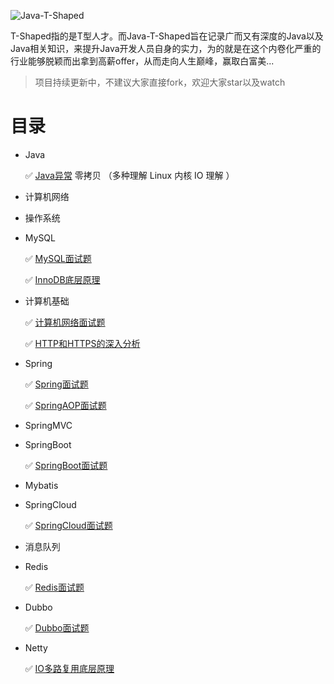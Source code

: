 ![Java-T-Shaped](https://github.com/coderbruis/Java-T-Shaped/blob/master/notes/pictures/Java-T-Shaped.png)

T-Shaped指的是T型人才。而Java-T-Shaped旨在记录广而又有深度的Java以及Java相关知识，来提升Java开发人员自身的实力，为的就是在这个内卷化严重的行业能够脱颖而出拿到高薪offer，从而走向人生巅峰，赢取白富美...

> 项目持续更新中，不建议大家直接fork，欢迎大家star以及watch

# 目录

- Java

    ✅  [Java异常](http://github.com/coderbruis/Java-Accumulation/blob/master/notes/Java%E5%9F%BA%E7%A1%80/Java%E5%BC%82%E5%B8%B8.md)
    零拷贝 （多种理解 Linux 内核 IO 理解 ）

- 计算机网络

- 操作系统

- MySQL

    ✅ [MySQL面试题](https://github.com/coderbruis/Java-Accumulation/blob/master/notes/%E9%9D%A2%E8%AF%95/MySQL%E5%A4%8D%E4%B9%A0.md)
    
    ✅ [InnoDB底层原理](https://github.com/coderbruis/Java-Accumulation/blob/master/notes/MySQL/InnoDB%E5%BA%95%E5%B1%82%E5%8E%9F%E7%90%86.md)

- 计算机基础

    ✅ [计算机网络面试题](https://github.com/coderbruis/Java-T-Shaped/blob/master/notes/%E8%AE%A1%E7%AE%97%E6%9C%BA%E7%BD%91%E7%BB%9C/%E8%AE%A1%E7%AE%97%E6%9C%BA%E7%BD%91%E7%BB%9C%E9%9D%A2%E8%AF%95%E9%A2%98.md)
    
    ✅ [HTTP和HTTPS的深入分析](https://github.com/coderbruis/Java-T-Shaped/blob/master/notes/%E8%AE%A1%E7%AE%97%E6%9C%BA%E7%BD%91%E7%BB%9C/HTTP%E5%92%8CHTTPS%E7%9A%84%E6%B7%B1%E5%85%A5%E5%88%86%E6%9E%90.md)

- Spring

    ✅ [Spring面试题](https://github.com/coderbruis/Java-T-Shaped/blob/master/notes/%E6%A1%86%E6%9E%B6/Spring%E9%9D%A2%E8%AF%95.md)
    
    ✅ [SpringAOP面试题](https://github.com/coderbruis/Java-T-Shaped/blob/master/notes/%E6%A1%86%E6%9E%B6/SpringAOP%E9%9D%A2%E8%AF%95.md)

- SpringMVC

- SpringBoot
    
    ✅ [SpringBoot面试题](https://github.com/coderbruis/Java-T-Shaped/blob/master/notes/%E6%A1%86%E6%9E%B6/SpringBoot%E9%9D%A2%E8%AF%95.md)

- Mybatis

- SpringCloud

    ✅ [SpringCloud面试题](https://github.com/coderbruis/Java-Accumulation/blob/master/notes/%E9%9D%A2%E8%AF%95/SpringCloud%E5%A4%8D%E4%B9%A0.md)

- 消息队列

- Redis

    ✅ [Redis面试题](https://github.com/coderbruis/Java-Accumulation/blob/master/notes/%E9%9D%A2%E8%AF%95/Redis%E5%A4%8D%E4%B9%A0.md)

- Dubbo

    ✅ [Dubbo面试题](https://github.com/coderbruis/Java-Accumulation/blob/master/notes/%E9%9D%A2%E8%AF%95/Dubbo%E5%A4%8D%E4%B9%A0.md)
    
- Netty

    ✅ [IO多路复用底层原理](https://github.com/coderbruis/Java-T-Shaped/blob/master/notes/Java%E8%BF%9B%E9%98%B6/IO%E5%A4%9A%E8%B7%AF%E5%A4%8D%E7%94%A8%E5%8E%9F%E7%90%86.md)
    
